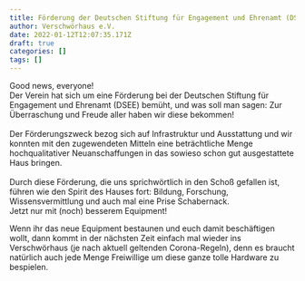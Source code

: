 ```yaml
---
title: Förderung der Deutschen Stiftung für Engagement und Ehrenamt (DSEE)
author: Verschwörhaus e.V.
date: 2022-01-12T12:07:35.171Z
draft: true
categories: []
tags: []
---
```

Good news, everyone!\
Der Verein hat sich um eine Förderung bei der Deutschen Stiftung für Engagement und Ehrenamt (DSEE) bemüht, und was soll man sagen: Zur Überraschung und Freude aller haben wir diese bekommen!\
\
Der Förderungszweck bezog sich auf Infrastruktur und Ausstattung und wir konnten mit den zugewendeten Mitteln eine beträchtliche Menge hochqualitativer Neuanschaffungen in das sowieso schon gut ausgestattete Haus bringen.\
\
Durch diese Förderung, die uns sprichwörtlich in den Schoß gefallen ist, führen wie den Spirit des Hauses fort: Bildung, Forschung, Wissensvermittlung und auch mal eine Prise Schabernack.\
Jetzt nur mit (noch) besserem Equipment!

Wenn ihr das neue Equipment bestaunen und euch damit beschäftigen wollt, dann kommt in der nächsten Zeit einfach mal wieder ins Verschwörhaus (je nach aktuell geltenden Corona-Regeln), denn es braucht natürlich auch jede Menge Freiwillige um diese ganze tolle Hardware zu bespielen.